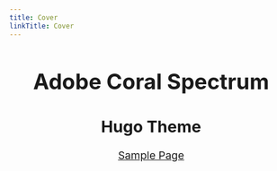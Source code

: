 ```yaml
---
title: Cover
linkTitle: Cover
---
```

<div style="text-align:center; font-size: 19px">
<h1 class="coral-Heading--1">Adobe Coral Spectrum</h1>
<h2 class="coral-Heading--2">Hugo Theme</h2>


<a href="docs/developer-guide/page1">Sample Page</a>
</div>
